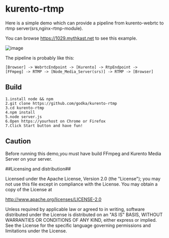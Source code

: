 # kurento-rtmp #

Here is a simple demo which can provide a pipeline from kurento-webrtc to rtmp server(srs,nginx-rtmp-module).

You can browse https://1029.mythkast.net to see this example.

![image](https://github.com/godka/kurento-rtmp/raw/master/img/rtp.png)

The pipeline is probably like this:

```
[Browser] -> WebrtcEndpoint -> [Kurento] -> RtpEndpoint -> 
[FFmpeg] -> RTMP -> [Node_Media_Server(srs)] -> RTMP -> [Browser]
```

## Build ##

```
1.install node && npm
2.git clone https://github.com/godka/kurento-rtmp
3.cd kurento-rtmp
4.npm install
5.node server.js
6.Open https://yourhost on Chrome or Firefox
7.Click Start button and have fun!
```

## Caution ##

Before running this demo,you must have build FFmpeg and Kurento Media Server on your server.

##Licensing and distribution##

Licensed under the Apache License, Version 2.0 (the "License");
you may not use this file except in compliance with the License.
You may obtain a copy of the License at

  http://www.apache.org/licenses/LICENSE-2.0

Unless required by applicable law or agreed to in writing, software
distributed under the License is distributed on an "AS IS" BASIS,
WITHOUT WARRANTIES OR CONDITIONS OF ANY KIND, either express or implied.
See the License for the specific language governing permissions and
limitations under the License.
